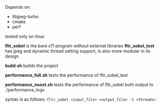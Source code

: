 Depends on:
* libjpeg-turbo
* cmake
* perf

tested only on linux

**fltr_sobel** is the bare c11 program without external libraries
**fltr_sobel_test** has jpeg and dynamic thread setting support, is also more modular in its design

**build.sh** builds the project

**performance_full.sh** tests the performance of fltr_sobel_test

**performance_noext.sh** tests the performance of fltr_sobel
both output to ./performance_logs

syntax is as follows:
```fltr_sobel <input_file> <output_file> -t <threads>```